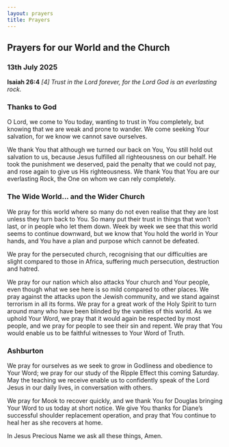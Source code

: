 ```yaml
---
layout: prayers
title: Prayers
---
```

## Prayers for our World and the Church 
### 13th July 2025

__Isaiah 26:4__ 
_[4] Trust in the Lord forever, for the Lord God is an everlasting rock._

### Thanks to God
 O Lord, we come to You today, wanting to trust in You completely, but knowing that we are weak and prone to wander. We come seeking Your salvation, for we know we cannot save ourselves.

We thank You that although we turned our back on You, You still hold out salvation to us, because Jesus fulfilled all righteousness on our behalf. He took the punishment we deserved, paid the penalty that we could not pay, and rose again to give us His righteousness. We thank You that You are our everlasting Rock, the One on whom we can rely completely.


### The Wide World... and the Wider Church
We pray for this world where so many do not even realise that they are lost unless they turn back to You. So many put their trust in things that won’t last, or in people who let them down. Week by week we see that this world seems to continue downward, but we know that You hold the world in Your hands, and You have a plan and purpose which cannot be defeated.

We pray for the persecuted church, recognising that our difficulties are slight compared to those in Africa, suffering much persecution, destruction and hatred.

We pray for our nation which also attacks Your church and Your people, even though what we see here is so mild compared to other places. We pray against the attacks upon the Jewish community, and we stand against terrorism in all its forms. We pray for a great work of the Holy Spirit to turn around many who have been blinded by the vanities of this world. As we uphold Your Word, we pray that it would again be respected by most people, and we pray for people to see their sin and repent. We pray that You would enable us to be faithful witnesses to Your Word of Truth.

### Ashburton
We pray for ourselves as we seek to grow in Godliness and obedience to Your Word; we pray for our study of the Ripple Effect this coming Saturday. May the teaching we receive enable us to confidently speak of the Lord Jesus in our daily lives, in conversation with others.

We pray for Mook to recover quickly, and we thank You for Douglas bringing Your Word to us today at short notice. We give You thanks for Diane’s successful shoulder replacement operation, and pray that You continue to heal her as she recovers at home.

In Jesus Precious Name we ask all these things, Amen.
